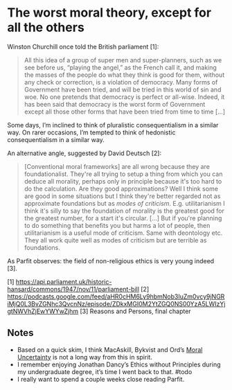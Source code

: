 # The worst moral theory, except for all the others
Winston Churchill once told the British parliament [1]:

> All this idea of a group of super men and super-planners, such as we see before us, “playing the angel,” as the French call it, and making the masses of the people do what they think is good for them, without any check or correction, is a violation of democracy. Many forms of Government have been tried, and will be tried in this world of sin and woe. No one pretends that democracy is perfect or all-wise. Indeed, it has been said that democracy is the worst form of Government except all those other forms that have been tried from time to time […]

Some days, I’m inclined to think of pluralistic consequentialism in a similar way. On rarer occasions, I’m tempted to think of hedonistic consequentialism in a similar way.

An alternative angle, suggested by David Deutsch [2]:

> [Conventional moral frameworks] are all wrong because they are foundationalist. They're all trying to setup a thing from which you can deduce all morality, perhaps only in principle because it's too hard to do the calculation. Are they good approximations? Well I think some are good in some situations but I think they're better regarded not as approximate foundations but as *modes of criticism*. E.g. utilitarianism I think it's silly to say the foundation of morality is the greatest good for the greatest number, for a start it's circular. [...] But if you're planning to do something that benefits you but harms a lot of people, then utilitarianism is a useful mode of criticism. Same with deontology etc. They all work quite well as modes of criticism but are terrible as foundations.

As Parfit observes: the field of non-religious ethics is very young indeed [3]. 

[1] https://api.parliament.uk/historic-hansard/commons/1947/nov/11/parliament-bill
[2] https://podcasts.google.com/feed/aHR0cHM6Ly9hbmNob3IuZm0vcy9jNGRiMjQ0L3BvZGNhc3QvcnNz/episode/ZDkxMGI0M2YtZGQ0NS00YzA5LWIzYjgtNWVhZjEwYWYwZjhm
[3] Reasons and Persons, final chapter


## Notes
* Based on a quick skim, I think MacAskill, Bykvist and Ord’s [Moral Uncertainty](https://www.moraluncertainty.com/) is not a long way from this in spirit.
* I remember enjoying Jonathan Dancy’s Ethics without Principles during my undergraduate degree, it’s time I went back to that. #todo 
* I really want to spend a couple weeks close reading Parfit.


<!-- #web/fragments -->

<!-- {BearID:the-worst-moral-theory,-except-for-all-the-others.md} -->
